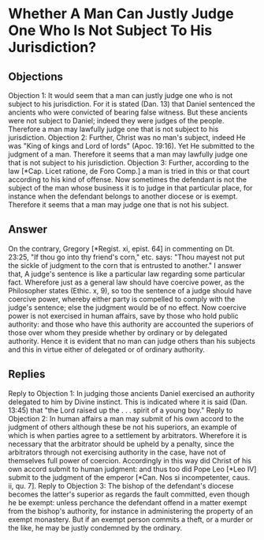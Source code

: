 # Whether A Man Can Justly Judge One Who Is Not Subject To His Jurisdiction?
## Objections
Objection 1: It would seem that a man can justly judge one who is not subject to his jurisdiction. For it is stated (Dan. 13) that Daniel sentenced the ancients who were convicted of bearing false witness. But these ancients were not subject to Daniel; indeed they were judges of the people. Therefore a man may lawfully judge one that is not subject to his jurisdiction.
Objection 2: Further, Christ was no man's subject, indeed He was "King of kings and Lord of lords" (Apoc. 19:16). Yet He submitted to the judgment of a man. Therefore it seems that a man may lawfully judge one that is not subject to his jurisdiction.
Objection 3: Further, according to the law [*Cap. Licet ratione, de Foro Comp.] a man is tried in this or that court according to his kind of offense. Now sometimes the defendant is not the subject of the man whose business it is to judge in that particular place, for instance when the defendant belongs to another diocese or is exempt. Therefore it seems that a man may judge one that is not his subject.
## Answer
On the contrary, Gregory [*Regist. xi, epist. 64] in commenting on Dt. 23:25, "If thou go into thy friend's corn," etc. says: "Thou mayest not put the sickle of judgment to the corn that is entrusted to another."
I answer that, A judge's sentence is like a particular law regarding some particular fact. Wherefore just as a general law should have coercive power, as the Philosopher states (Ethic. x, 9), so too the sentence of a judge should have coercive power, whereby either party is compelled to comply with the judge's sentence; else the judgment would be of no effect. Now coercive power is not exercised in human affairs, save by those who hold public authority: and those who have this authority are accounted the superiors of those over whom they preside whether by ordinary or by delegated authority. Hence it is evident that no man can judge others than his subjects and this in virtue either of delegated or of ordinary authority.
## Replies
Reply to Objection 1: In judging those ancients Daniel exercised an authority delegated to him by Divine instinct. This is indicated where it is said (Dan. 13:45) that "the Lord raised up the . . . spirit of a young boy."
Reply to Objection 2: In human affairs a man may submit of his own accord to the judgment of others although these be not his superiors, an example of which is when parties agree to a settlement by arbitrators. Wherefore it is necessary that the arbitrator should be upheld by a penalty, since the arbitrators through not exercising authority in the case, have not of themselves full power of coercion. Accordingly in this way did Christ of his own accord submit to human judgment: and thus too did Pope Leo [*Leo IV] submit to the judgment of the emperor [*Can. Nos si incompetenter, caus. ii, qu. 7].
Reply to Objection 3: The bishop of the defendant's diocese becomes the latter's superior as regards the fault committed, even though he be exempt: unless perchance the defendant offend in a matter exempt from the bishop's authority, for instance in administering the property of an exempt monastery. But if an exempt person commits a theft, or a murder or the like, he may be justly condemned by the ordinary.